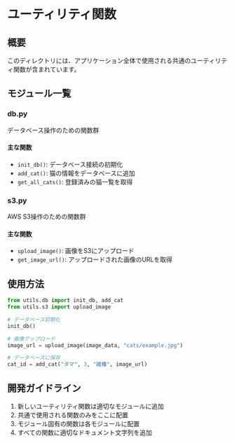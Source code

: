 # ユーティリティ関数

## 概要
このディレクトリには、アプリケーション全体で使用される共通のユーティリティ関数が含まれています。

## モジュール一覧

### db.py
データベース操作のための関数群

#### 主な関数
- `init_db()`: データベース接続の初期化
- `add_cat()`: 猫の情報をデータベースに追加
- `get_all_cats()`: 登録済みの猫一覧を取得

### s3.py
AWS S3操作のための関数群

#### 主な関数
- `upload_image()`: 画像をS3にアップロード
- `get_image_url()`: アップロードされた画像のURLを取得

## 使用方法
```python
from utils.db import init_db, add_cat
from utils.s3 import upload_image

# データベース初期化
init_db()

# 画像アップロード
image_url = upload_image(image_data, "cats/example.jpg")

# データベースに保存
cat_id = add_cat("タマ", 3, "雑種", image_url)
```

## 開発ガイドライン
1. 新しいユーティリティ関数は適切なモジュールに追加
2. 共通で使用される関数のみをここに配置
3. モジュール固有の関数は各モジュールに配置
4. すべての関数に適切なドキュメント文字列を追加
